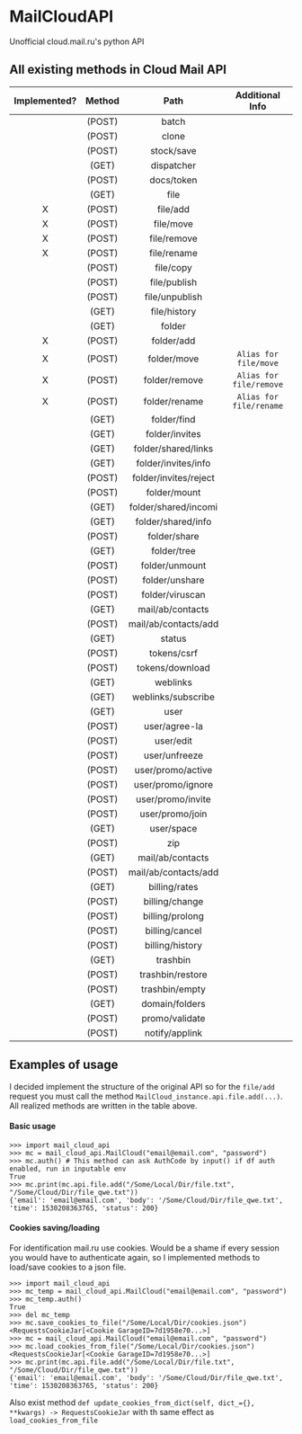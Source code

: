 
# MailCloudAPI
Unofficial cloud.mail.ru's python API

## All existing methods in Cloud Mail API

| Implemented? | Method |          Path         |    Additional Info    |
|:------------:|:------:|:---------------------:|:---------------------:|
|              | (POST) | batch                 |                       |
|              | (POST) | clone                 |                       |
|              | (POST) | stock/save            |                       |
|              | (GET)  | dispatcher            |                       |
|              | (POST) | docs/token            |                       |
|              | (GET)  | file                  |                       |
|       X      | (POST) | file/add              |                       |
|       X      | (POST) | file/move             |                       |
|       X      | (POST) | file/remove           |                       |
|       X      | (POST) | file/rename           |                       |
|              | (POST) | file/copy             |                       |
|              | (POST) | file/publish          |                       |
|              | (POST) | file/unpublish        |                       |
|              | (GET)  | file/history          |                       |
|              | (GET)  | folder                |                       |
|       X      | (POST) | folder/add            |                       |
|       X      | (POST) | folder/move           |`Alias for file/move`  |
|       X      | (POST) | folder/remove         |`Alias for file/remove`|
|       X      | (POST) | folder/rename         |`Alias for file/rename`|
|              | (GET)  | folder/find           |                       |
|              | (GET)  | folder/invites        |                       |
|              | (GET)  | folder/shared/links   |                       |
|              | (GET)  | folder/invites/info   |                       |
|              | (POST) | folder/invites/reject |                       |
|              | (POST) | folder/mount          |                       |
|              | (GET)  | folder/shared/incomi  |                       |
|              | (GET)  | folder/shared/info    |                       |
|              | (POST) | folder/share          |                       |
|              | (GET)  | folder/tree           |                       |
|              | (POST) | folder/unmount        |                       |
|              | (POST) | folder/unshare        |                       |
|              | (POST) | folder/viruscan       |                       |
|              | (GET)  | mail/ab/contacts      |                       |
|              | (POST) | mail/ab/contacts/add  |                       |
|              | (GET)  | status                |                       |
|              | (POST) | tokens/csrf           |                       |
|              | (POST) | tokens/download       |                       |
|              | (GET)  | weblinks              |                       |
|              | (GET)  | weblinks/subscribe    |                       |
|              | (GET)  | user                  |                       |
|              | (POST) | user/agree-la         |                       |
|              | (POST) | user/edit             |                       |
|              | (POST) | user/unfreeze         |                       |
|              | (POST) | user/promo/active     |                       |
|              | (POST) | user/promo/ignore     |                       |
|              | (POST) | user/promo/invite     |                       |
|              | (POST) | user/promo/join       |                       |
|              | (GET)  | user/space            |                       |
|              | (POST) | zip                   |                       |
|              | (GET)  | mail/ab/contacts      |                       |
|              | (POST) | mail/ab/contacts/add  |                       |
|              | (GET)  | billing/rates         |                       |
|              | (POST) | billing/change        |                       |
|              | (POST) | billing/prolong       |                       |
|              | (POST) | billing/cancel        |                       |
|              | (POST) | billing/history       |                       |
|              | (GET)  | trashbin              |                       |
|              | (POST) | trashbin/restore      |                       |
|              | (POST) | trashbin/empty        |                       |
|              | (GET)  | domain/folders        |                       |
|              | (POST) | promo/validate        |                       |
|              | (POST) | notify/applink        |                       |

## Examples of usage
I decided implement the structure of the original API so for the `file/add` request you must call the method `MailCloud_instance.api.file.add(...)`.
All realized methods are written in the table above.
#### Basic usage
```
>>> import mail_cloud_api
>>> mc = mail_cloud_api.MailCloud("email@email.com", "password")
>>> mc.auth() # This method can ask AuthCode by input() if df auth enabled, run in inputable env
True
>>> mc.print(mc.api.file.add("/Some/Local/Dir/file.txt", "/Some/Cloud/Dir/file_qwe.txt"))
{'email': 'email@email.com', 'body': '/Some/Cloud/Dir/file_qwe.txt', 'time': 1530208363765, 'status': 200}
```
#### Cookies saving/loading
For identification mail.ru use cookies.
Would be a shame if every session you would have to authenticate again, so I implemented methods to load/save cookies to a json file.
```
>>> import mail_cloud_api
>>> mc_temp = mail_cloud_api.MailCloud("email@email.com", "password")
>>> mc_temp.auth()
True
>>> del mc_temp
>>> mc.save_cookies_to_file("/Some/Local/Dir/cookies.json")
<RequestsCookieJar[<Cookie GarageID=7d1958e70...>]
>>> mc = mail_cloud_api.MailCloud("email@email.com", "password")
>>> mc.load_cookies_from_file("/Some/Local/Dir/cookies.json")
<RequestsCookieJar[<Cookie GarageID=7d1958e70...>]
>>> mc.print(mc.api.file.add("/Some/Local/Dir/file.txt", "/Some/Cloud/Dir/file_qwe.txt"))
{'email': 'email@email.com', 'body': '/Some/Cloud/Dir/file_qwe.txt', 'time': 1530208363765, 'status': 200}
```

Also exist method `def update_cookies_from_dict(self, dict_={}, **kwargs) -> RequestsCookieJar` with th same effect as `load_cookies_from_file`
